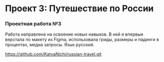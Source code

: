 # Проект 3: Путешествие по России

### Проектная работа №3
Работа направлена на освоение новых навыков. В ней я впервые верстала по макету  из Figma, использовала 
гриды, размеры и падинги в процентах, медиа запросы.
Язык русский.

https://github.com/KatyaNichi/russian-travel.git